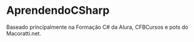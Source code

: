 # AprendendoCSharp
Baseado principalmente na Formação C# da Alura, CFBCursos e pots do Macoratti.net.
